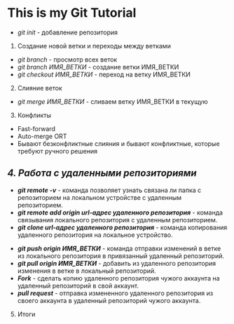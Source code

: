 # This is my Git Tutorial

* *git init* - добавление репозитория

1. Создание новой ветки и переходы между ветками
* *git branch* - просмотр всех веток
* *git branch ИМЯ_ВЕТКИ* - создание ветки ИМЯ_ВЕТКИ
* *git checkout ИМЯ_ВЕТКИ* - переход на ветку ИМЯ_ВЕТКИ

2. Слияние веток
* *git merge ИМЯ_ВЕТКИ* - сливаем ветку ИМЯ_ВЕТКИ в текущую

3. Конфликты
* Fast-forward
* Auto-merge ORT
* Бывают безконфликтные слияния и бывают конфликтные, которые требуют ручного решения


## **_4. Работа с удаленными репозиториями_**

* *__git remote -v__* - команда позволяет  узнать связана ли папка с репозиторием на локальном устройстве с удаленным репозиторием.
* **_git remote add origin url-адрес удаленного репозитория_** - команда связывания локального репозитория с удаленным репозиторием.
* __*git clone url-адрес удаленного репозитория*__ - команда копирования удаленного репозитория на локальное устройство.
+ _**git push origin ИМЯ_ВЕТКИ**_ - команда отправки изменений в ветке из локального репозитория в привязанный удаленный репозиторий.
+ __*git pull origin ИМЯ_ВЕТКИ*__ - добавить из удаленного репозитория изменения в ветке в локальный репозиторий.
+ **_Fork_** - сделать копию удаленного репозитория чужого аккаунта на удаленный репозиторий в свой аккаунт.
+ __*pull request*__ - отправка измененного  удаленного репозитория из своего аккаунта в удаленный репозиторий чужого аккаунта.

5. Итоги
